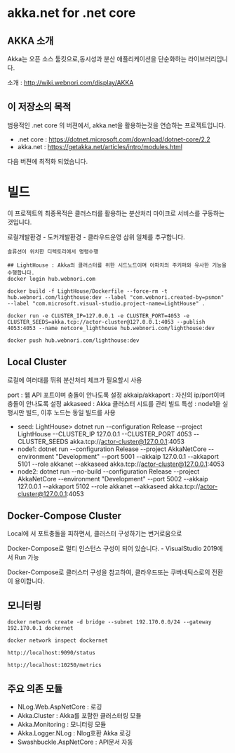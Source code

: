 # akka.net for .net core

## AKKA 소개

Akka는 오픈 소스 툴킷으로,동시성과 분산 애플리케이션을 단순화하는 라이브러리입니다.


소개 : http://wiki.webnori.com/display/AKKA


## 이 저장소의 목적

범용적인 .net core 의 버젼에서, akka.net을 활용하는것을 연습하는 프로젝트입니다.

- .net core : https://dotnet.microsoft.com/download/dotnet-core/2.2
- akka.net : https://getakka.net/articles/intro/modules.html


다음 버젼에 최적화 되었습니다.

# 빌드

이 프로젝트의 최종목적은 클러스터를 활용하는 분산처리 마이크로 서비스를 구동하는것입니다.

로컬개발환경 - 도커개발환경 - 클라우드운영 삼위 일체를 추구합니다.

    솔류션이 위치한 디렉토리에서 명령수행

    ## LightHouse : Akka의 클러스터를 위한 시드노드이며 아파치의 주키퍼와 유사한 기능을 수행합니다.    
    docker login hub.webnori.com

    docker build -f LightHouse/Dockerfile --force-rm -t hub.webnori.com/lighthouse:dev --label "com.webnori.created-by=psmon" --label "com.microsoft.visual-studio.project-name=LightHouse" .

    docker run -e CLUSTER_IP=127.0.0.1 -e CLUSTER_PORT=4053 -e CLUSTER_SEEDS=akka.tcp://actor-cluster@127.0.0.1:4053 --publish 4053:4053 --name netcore_lighthouse hub.webnori.com/lighthouse:dev

    docker push hub.webnori.com/lighthouse:dev


## Local Cluster

로컬에 여러대를 뛰워 분산처리 체크가 필요할시 사용

port : 웹 API 포트이며 충돌이 안나도록 설정
akkaip/akkaport : 자신의 ip/port이며 충돌이 안나도록 설정
akkaseed : Akka 클러스터 시드를 관리
빌드 특성 : node1을 실행시만 빌드, 이후 노드는 동일 빌드를 사용

- seed: LightHouse> dotnet run --configuration Release --project LightHouse --CLUSTER_IP 127.0.0.1 --CLUSTER_PORT 4053 --CLUSTER_SEEDS akka.tcp://actor-cluster@127.0.0.1:4053
- node1: dotnet run  --configuration Release --project AkkaNetCore --environment "Development" --port 5001 --akkaip 127.0.0.1 --akkaport 5101 --role akkanet --akkaseed akka.tcp://actor-cluster@127.0.0.1:4053
- node2: dotnet run --no-build --configuration Release --project AkkaNetCore --environment "Development" --port 5002 --akkaip 127.0.0.1 --akkaport 5102 --role akkanet --akkaseed akka.tcp://actor-cluster@127.0.0.1:4053


## Docker-Compose Cluster

Local에 서 포트충돌을 피하면서, 클러스터 구성하기는 번거로움으로

Docker-Compose로 멀티 인스턴스 구성이 되어 있습니다. - VisualStudio 2019에서 Run 가능

Docker-Compose로 클러스터 구성을 참고하여,  클라우드또는 쿠버네틱스로의 전환이 용이합니다.

## 모니터링

    docker network create -d bridge --subnet 192.170.0.0/24 --gateway 192.170.0.1 dockernet

    docker network inspect dockernet

    http://localhost:9090/status

    http://localhost:10250/metrics

## 주요 의존 모듈

- NLog.Web.AspNetCore : 로깅
- Akka.Cluster : Akka를 포함한 클러스터링 모듈
- Akka.Monitoring : 모니터링 모듈
- Akka.Logger.NLog : Nlog호환 Akka 로깅
- Swashbuckle.AspNetCore : API문서 자동

